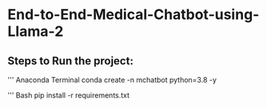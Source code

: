# End-to-End-Medical-Chatbot-using-Llama-2

## Steps to Run the project:

''' Anaconda Terminal
conda create -n mchatbot python=3.8 -y

''' Bash
 pip install -r requirements.txt
